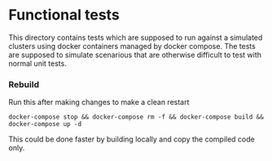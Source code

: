 # Functional tests
This directory contains tests which are supposed to run against a simulated clusters using docker containers managed by docker compose. The tests are supposed to simulate scenarious that are 
otherwise difficult to test with normal unit tests. 

### Rebuild
Run this after making changes to make a clean restart 

```
docker-compose stop && docker-compose rm -f && docker-compose build && docker-compose up -d
```

This could be done faster by building locally and copy the compiled code only. 